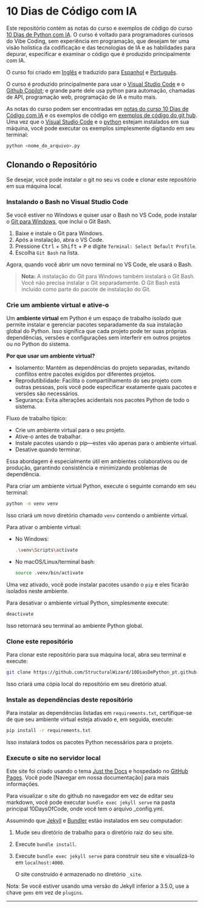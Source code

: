 # 10 Dias de Código com IA

Este repositório contém as notas do curso e exemplos de código do curso [10 Dias de Python com IA]. O curso é voltado para programadores curiosos do Vibe Coding, sem experiência em programação, que desejam ter uma visão holística da codificação e das tecnologias de IA e as habilidades para depurar, especificar e examinar o código que é produzido principalmente com IA.

O curso foi criado em [Inglês] e traduzido para [Espanhol] e [Português].

O curso é produzido principalmente para usar o [Visual Studio Code] e o [Github Copilot]; e grande parte dele usa python para automação, chamadas de API, programação web, programação de IA e muito mais.

As notas do curso podem ser encontradas em [notas do curso 10 Dias de Código com IA] e os exemplos de código em [exemplos de código do git hub]. Uma vez que o [Visual Studio Code] e o [python] estejam instalados em sua máquina, você pode executar os exemplos simplesmente digitando em seu terminal:

```python
python <nome_do_arquivo>.py
```

## Clonando o Repositório

Se desejar, você pode instalar o git no seu vs code e clonar este repositório em sua máquina local.

### Instalando o Bash no Visual Studio Code

Se você estiver no Windows e quiser usar o Bash no VS Code, pode instalar o [Git para Windows](https://git-scm.com/download/win), que inclui o Git Bash.

1. Baixe e instale o Git para Windows.
2. Após a instalação, abra o VS Code.
3. Pressione <kbd>Ctrl</kbd> + <kbd>Shift</kbd> + <kbd>P</kbd> e digite `Terminal: Select Default Profile`.
4. Escolha `Git Bash` na lista.

Agora, quando você abrir um novo terminal no VS Code, ele usará o Bash.

> **Nota:** A instalação do Git para Windows também instalará o Git Bash. Você não precisa instalar o Git separadamente. O Git Bash está incluído como parte do pacote de instalação do Git.

### Crie um ambiente virtual e ative-o
Um **ambiente virtual** em Python é um espaço de trabalho isolado que permite instalar e gerenciar pacotes separadamente da sua instalação global do Python. Isso significa que cada projeto pode ter suas próprias dependências, versões e configurações sem interferir em outros projetos ou no Python do sistema.

**Por que usar um ambiente virtual?**

- Isolamento: Mantém as dependências do projeto separadas, evitando conflitos entre pacotes exigidos por diferentes projetos.
- Reprodutibilidade: Facilita o compartilhamento do seu projeto com outras pessoas, pois você pode especificar exatamente quais pacotes e versões são necessários.
- Segurança: Evita alterações acidentais nos pacotes Python de todo o sistema.

Fluxo de trabalho típico:
- Crie um ambiente virtual para o seu projeto.
- Ative-o antes de trabalhar.
- Instale pacotes usando o pip—estes vão apenas para o ambiente virtual.
- Desative quando terminar.

Essa abordagem é especialmente útil em ambientes colaborativos ou de produção, garantindo consistência e minimizando problemas de dependência.

Para criar um ambiente virtual Python, execute o seguinte comando em seu terminal:

```bash
python -m venv venv
```

Isso criará um novo diretório chamado `venv` contendo o ambiente virtual.

Para ativar o ambiente virtual:

- No Windows:
  ```bash
  .\venv\Scripts\activate
  ```
- No macOS/Linux/terminal bash:
  ```bash
  source .venv/bin/activate
  ```

Uma vez ativado, você pode instalar pacotes usando o `pip` e eles ficarão isolados neste ambiente.

Para desativar o ambiente virtual Python, simplesmente execute:

```bash
deactivate
```

Isso retornará seu terminal ao ambiente Python global.


### Clone este repositório

Para clonar este repositório para sua máquina local, abra seu terminal e execute:

```bash
git clone https://github.com/StructuralWizard/10DiasDePython_pt.github.io.git
```

Isso criará uma cópia local do repositório em seu diretório atual.

### Instale as dependências deste repositório
Para instalar as dependências listadas em `requirements.txt`, certifique-se de que seu ambiente virtual esteja ativado e, em seguida, execute:

```bash
pip install -r requirements.txt
```

Isso instalará todos os pacotes Python necessários para o projeto.

### Execute o site no servidor local
Este site foi criado usando o tema [Just the Docs] e hospedado no [GitHub Pages]. Você pode [Navegar em nossa documentação] para mais informações.

Para visualizar o site do github no navegador em vez de editar seu markdown, você pode executar `bundle exec jekyll serve` na pasta principal 10DaysOfCode, onde você tem o arquivo _config.yml.

Assumindo que [Jekyll] e [Bundler] estão instalados em seu computador:

1. Mude seu diretório de trabalho para o diretório raiz do seu site.

2. Execute `bundle install`.

3. Execute `bundle exec jekyll serve` para construir seu site e visualizá-lo em `localhost:4000`.

    O site construído é armazenado no diretório `_site`.


Nota: Se você estiver usando uma versão do Jekyll inferior a 3.5.0, use a chave `gems` em vez de `plugins`.

----

[Visual Studio Code]: https://code.visualstudio.com/
[Github Copilot]: https://code.visualstudio.com/docs/copilot/overview
[python]: https://www.python.org/downloads/
[Jekyll]: https://jekyllrb.com
[Just the Docs]: https://just-the-docs.github.io/just-the-docs/
[GitHub Pages]: https://docs.github.com/en/pages
[Bundler]: https://bundler.io
[10 Dias de Python com IA]: https://youtube.com/@10diasdepythoncomia?si=xGA44ST0Adad9umr
[Structural Wizard]: https://github.com/StructuralWizard/
[notas do curso 10 Dias de Código com IA]: https://structuralwizard.github.io/10DiasDePython_pt.github.io/
[exemplos de código do git hub]: https://github.com/StructuralWizard/10DiasDePython_pt.github.io/tree/main/_python_code
[Inglês]: https://structuralwizard.github.io/10DaysOfCode.github.io/
[Espanhol]: https://structuralwizard.github.io/10DiasDePython_es.github.io/
[Português]: https://structuralwizard.github.io/10DiasDePython_pt.github.io/